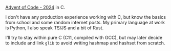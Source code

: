 [Advent of Code - 2024](https://adventofcode.com/2024) in C.

I don't have any production experience working with C, but know the basics
from school and some random internet posts. My primary language at work is
Python, I also speak TS/JS and a bit of Rust.

I'll try to stay within pure C (C11, compiled with GCC), but may later decide
to include and link `glib` to avoid writing hashmap and hashset from scratch.
